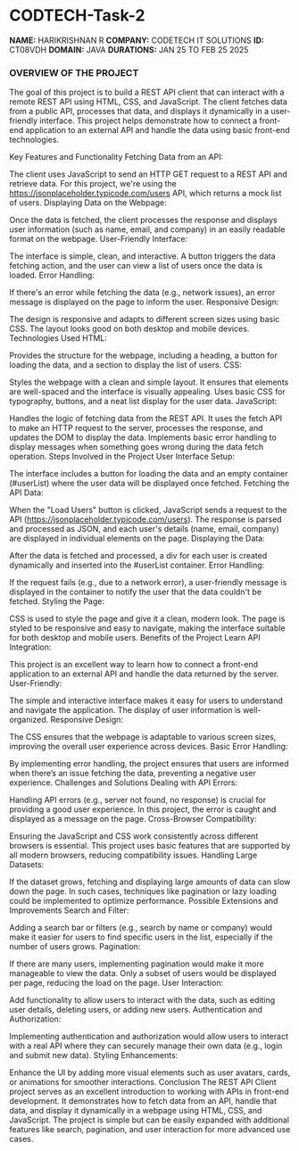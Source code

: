 # CODTECH-Task-2
**NAME:** HARIKRISHNAN R
**COMPANY:** CODETECH IT SOLUTIONS
**ID:** CT08VDH
**DOMAIN:** JAVA
**DURATIONS:** JAN 25 TO FEB 25 2025



### OVERVIEW OF THE PROJECT 



The goal of this project is to build a REST API client that can interact with a remote REST API using HTML, CSS, and JavaScript. The client fetches data from a public API, processes that data, and displays it dynamically in a user-friendly interface. This project helps demonstrate how to connect a front-end application to an external API and handle the data using basic front-end technologies.

Key Features and Functionality
Fetching Data from an API:

The client uses JavaScript to send an HTTP GET request to a REST API and retrieve data. For this project, we're using the https://jsonplaceholder.typicode.com/users API, which returns a mock list of users.
Displaying Data on the Webpage:

Once the data is fetched, the client processes the response and displays user information (such as name, email, and company) in an easily readable format on the webpage.
User-Friendly Interface:

The interface is simple, clean, and interactive. A button triggers the data fetching action, and the user can view a list of users once the data is loaded.
Error Handling:

If there's an error while fetching the data (e.g., network issues), an error message is displayed on the page to inform the user.
Responsive Design:

The design is responsive and adapts to different screen sizes using basic CSS. The layout looks good on both desktop and mobile devices.
Technologies Used
HTML:

Provides the structure for the webpage, including a heading, a button for loading the data, and a section to display the list of users.
CSS:

Styles the webpage with a clean and simple layout. It ensures that elements are well-spaced and the interface is visually appealing.
Uses basic CSS for typography, buttons, and a neat list display for the user data.
JavaScript:

Handles the logic of fetching data from the REST API. It uses the fetch API to make an HTTP request to the server, processes the response, and updates the DOM to display the data.
Implements basic error handling to display messages when something goes wrong during the data fetch operation.
Steps Involved in the Project
User Interface Setup:

The interface includes a button for loading the data and an empty container (#userList) where the user data will be displayed once fetched.
Fetching the API Data:

When the "Load Users" button is clicked, JavaScript sends a request to the API (https://jsonplaceholder.typicode.com/users).
The response is parsed and processed as JSON, and each user's details (name, email, company) are displayed in individual elements on the page.
Displaying the Data:

After the data is fetched and processed, a div for each user is created dynamically and inserted into the #userList container.
Error Handling:

If the request fails (e.g., due to a network error), a user-friendly message is displayed in the container to notify the user that the data couldn't be fetched.
Styling the Page:

CSS is used to style the page and give it a clean, modern look. The page is styled to be responsive and easy to navigate, making the interface suitable for both desktop and mobile users.
Benefits of the Project
Learn API Integration:

This project is an excellent way to learn how to connect a front-end application to an external API and handle the data returned by the server.
User-Friendly:

The simple and interactive interface makes it easy for users to understand and navigate the application. The display of user information is well-organized.
Responsive Design:

The CSS ensures that the webpage is adaptable to various screen sizes, improving the overall user experience across devices.
Basic Error Handling:

By implementing error handling, the project ensures that users are informed when there’s an issue fetching the data, preventing a negative user experience.
Challenges and Solutions
Dealing with API Errors:

Handling API errors (e.g., server not found, no response) is crucial for providing a good user experience. In this project, the error is caught and displayed as a message on the page.
Cross-Browser Compatibility:

Ensuring the JavaScript and CSS work consistently across different browsers is essential. This project uses basic features that are supported by all modern browsers, reducing compatibility issues.
Handling Large Datasets:

If the dataset grows, fetching and displaying large amounts of data can slow down the page. In such cases, techniques like pagination or lazy loading could be implemented to optimize performance.
Possible Extensions and Improvements
Search and Filter:

Adding a search bar or filters (e.g., search by name or company) would make it easier for users to find specific users in the list, especially if the number of users grows.
Pagination:

If there are many users, implementing pagination would make it more manageable to view the data. Only a subset of users would be displayed per page, reducing the load on the page.
User Interaction:

Add functionality to allow users to interact with the data, such as editing user details, deleting users, or adding new users.
Authentication and Authorization:

Implementing authentication and authorization would allow users to interact with a real API where they can securely manage their own data (e.g., login and submit new data).
Styling Enhancements:

Enhance the UI by adding more visual elements such as user avatars, cards, or animations for smoother interactions.
Conclusion
The REST API Client project serves as an excellent introduction to working with APIs in front-end development. It demonstrates how to fetch data from an API, handle that data, and display it dynamically in a webpage using HTML, CSS, and JavaScript. The project is simple but can be easily expanded with additional features like search, pagination, and user interaction for more advanced use cases.

